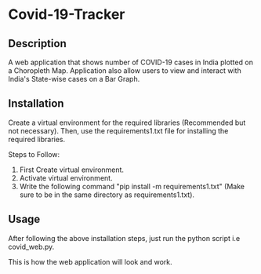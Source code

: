 # Covid-19-Tracker

## Description 
A web application that shows number of COVID-19 cases in India plotted on a Choropleth Map. Application also allow users to view and interact with India's State-wise cases on a Bar Graph.

## Installation
Create a virtual environment for the required libraries (Recommended but not necessary).
Then, use the requirements1.txt file for installing the required libraries.

Steps to Follow:
  1. First Create virtual environment.
  2. Activate virtual environment.
  3. Write the following command "pip install -m requirements1.txt" (Make sure to be in the same directory as requirements1.txt).

## Usage
After following the above installation steps, just run the python script i.e covid_web.py.

This is how the web application will look and work.
